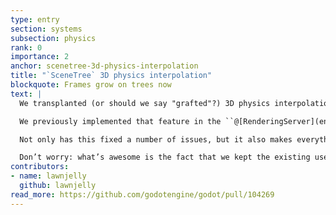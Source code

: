 ```yaml
---
type: entry
section: systems
subsection: physics
rank: 0
importance: 2
anchor: scenetree-3d-physics-interpolation
title: "`SceneTree` 3D physics interpolation"
blockquote: Frames grow on trees now
text: |
  We transplanted (or should we say "grafted"?) 3D physics interpolation to ``@[SceneTree](enginetype)``. [Introduced in Godot 4.4](/releases/4.4/#_3D-physics-interpolation), 3D physics interpolation is the concept of making physics-based movement appear fluid even if it’s running slower than the process frame-rate.

  We previously implemented that feature in the ``@[RenderingServer](enginetype)``, as the feature is mostly tied to drawing in-between states and it didn’t require changing code handling ``@[Node](enginetype)``s. Unfortunately, this caused some issues. Namely, in practice, Godot’s built-in nodes—and custom nodes—often rely on ``@[Node3D](enginetype)`` transforms for their behavior. Due to technical and performance-related reasons, it proved impossible to query the ``@[RenderingServer](enginetype)`` for interpolated transforms. We had to move everything to ``@[SceneTree](enginetype)`` for 3D, where nodes reside.

  Not only has this fixed a number of issues, but it also makes everything conceptually easier for users and maintainers.

  Don’t worry: what’s awesome is the fact that we kept the existing user API even if a lot changed under the hood. So this change shouldn’t break your project!
contributors:
- name: lawnjelly
  github: lawnjelly
read_more: https://github.com/godotengine/godot/pull/104269
---
```

